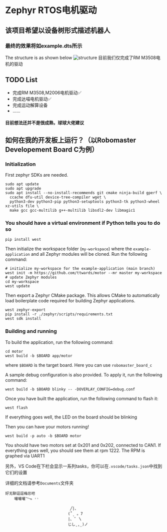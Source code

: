 # Zephyr RTOS电机驱动
## 该项目希望以设备树形式描述机器人
### 最终的效果将如example.dts所示
The structure is as shown below
![structure](https://github.com/ttwards/motor/structure.png "Structure")
目前我们仅完成了RM M3508电机的驱动
## TODO List
- 完成RM M3508,M2006电机驱动✅
- 完成达喵电机驱动✅
- 完成运动解算设备
- ......
#### 目前想法还并不是很成熟，球球大佬建议
## 如何在我的开发板上运行？（以Robomaster Developement Board C为例）
### Initialization

First zephyr SDKs are needed.
```shell
sudo apt update
sudo apt upgrade
sudo apt install --no-install-recommends git cmake ninja-build gperf \
  ccache dfu-util device-tree-compiler wget \
  python3-dev python3-pip python3-setuptools python3-tk python3-wheel xz-utils file \
  make gcc gcc-multilib g++-multilib libsdl2-dev libmagic1
```
### You should have a virtual environment if Python tells you to do so

```shell
pip install west
```

Then initialize the workspace folder (``my-workspace``) where
the ``example-application`` and all Zephyr modules will be cloned. Run the following
command:

```shell
# initialize my-workspace for the example-application (main branch)
west init -m https://github.com/ttwards/motor --mr master my-workspace
# update Zephyr modules
cd my-workspace
west update
```

Then export a Zephyr CMake package. This allows CMake to automatically load boilerplate code required for building Zephyr applications.
```shell
west zephyr-export
pip install -r ./zephyr/scripts/requirements.txt
west sdk install
```

### Building and running

To build the application, run the following command:

```shell
cd motor
west build -b $BOARD app/motor
```

where `$BOARD` is the target board. Here you can use `robomaster_board_c`

A sample debug configuration is also provided. To apply it, run the following
command:

```shell
west build -b $BOARD blinky -- -DOVERLAY_CONFIG=debug.conf
```

Once you have built the application, run the following command to flash it:

```shell
west flash
```
If everything goes well, the LED on the board should be blinking

Then you can have your motors running!

```shell
west build -p auto -b $BOARD motor 
```
You should have two motors set at 0x201 and 0x202, connected to CAN1.
If everything goes well, you should see them at rpm 1222.
The RPM is graphed via UART1

另外，VS Code在下栏会显示一系列tasks，你可以在`.vscode/tasks.json`中找到它们的设置

详细的文档请参考`Documents`文件夹
```
好无聊逗逗梅总吧
    嘬嘬嘬𐃆 ˒˒ ͏                               
͏
͏                             ╱|、
                            (˚ˎ 。7 
                            |、˜ 〵 
                            じしˍ,_)ノ
```

